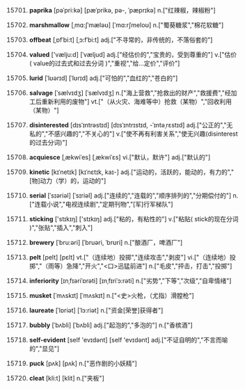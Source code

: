 15701. **paprika**
[pəˈpri:kə]  [pæˈprikə, pə-, ˈpæprɪkə]
n.["红辣椒，辣椒粉"]  

15702. **marshmallow**
[ˌmɑ:ʃˈmæləʊ]  [ˈmɑ:rʃmeloʊ]
n.["蜀葵糖浆","棉花软糖"]  

15703. **offbeat**
[ˌɒfˈbi:t]  [ˌɔ:fˈbi:t]
adj.["不寻常的，非传统的，不落俗套的"]  

15704. **valued**
['vælju:d]  [ˈvæljud]
adj.["经估价的","宝贵的，受到尊重的"]  v.["估价( value的过去式和过去分词 )","重视","给…定价","评价"]  

15705. **lurid**
[ˈlʊərɪd]  [ˈlʊrɪd]
adj.["可怕的","血红的","苍白的"]  

15706. **salvage**
[ˈsælvɪdʒ]  [ˈsælvɪdʒ]
n.["海上营救","抢救出的财产","救援费","经加工后重新利用的废物"]  vt.["（从火灾、海难等中）抢救（某物）","回收利用（某物）"]  

15707. **disinterested**
[dɪsˈɪntrəstɪd]  [dɪsˈɪntrɪstɪd, -ˈɪntəˌrɛstɪd]
adj.["公正的","无私的","不感兴趣的","不关心的"]  v.["使不再有利害关系","使无兴趣(disinterest的过去分词)"]  

15708. **acquiesce**
[ˌækwiˈes]  [ˌækwiˈɛs]
vi.["默认，默许"]  adj.["默认的"]  

15709. **kinetic**
[kɪˈnetɪk]  [kɪˈnɛtɪk, kaɪ-]
adj.["运动的，活跃的，能动的，有力的","[物]动力（学）的，运动的"]  

15710. **serial**
[ˈsɪəriəl]  [ˈsɪriəl]
adj.["连续的","连载的","顺序排列的","分期偿付的"]  n.["连载小说","电视连续剧","定期刊物","[军]行军梯队"]  

15711. **sticking**
['stɪkɪŋ]  ['stɪkɪŋ]
adj.["粘的，有粘性的"]  v.["粘贴( stick的现在分词 )","张贴","插入","刺入"]  

15712. **brewery**
[ˈbru:əri]  [ˈbruəri, ˈbrʊri]
n.["酿酒厂，啤酒厂"]  

15713. **pelt**
[pelt]  [pɛlt]
vt.["（连续地）投掷","连续攻击","剥皮"]  vi.["（连续地）投掷","（雨等）急降","开火","<口>迅猛前进"]  n.["毛皮","抨击，打击","投掷"]  

15714. **inferiority**
[ɪnˌfɪəriˈɒrəti]  [ɪnˌfɪriˈɔ:rəti]
n.["劣势","下等","次级","自卑情绪"]  

15715. **musket**
[ˈmʌskɪt]  [ˈmʌskɪt]
n.["<史>火枪，（尤指）滑膛枪"]  

15716. **laureate**
[ˈlɒriət]  [ˈlɔ:riət]
n.["资金[荣誉]获得者"]  

15717. **bubbly**
[ˈbʌbli]  [ˈbʌbli]
adj.["起泡的","多泡的"]  n.["香槟酒"]  

15718. **self-evident**
[self 'evɪdənt]  [self 'evɪdənt]
adj.["不证自明的","不言而喻的","显见"]  

15719. **puck**
[pʌk]  [pʌk]
n.["恶作剧的小妖精"]  

15720. **cleat**
[kli:t]  [klit]
n.["夹板"]  

